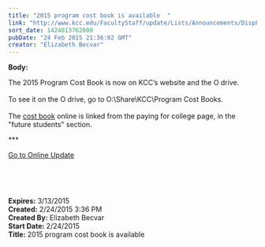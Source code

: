```yaml
---
title: "2015 program cost book is available  "
link: "http://www.kcc.edu/FacultyStaff/update/Lists/Announcements/DispForm.aspx?ID=1838"
sort_date: 1424813762000
pubDate: "24 Feb 2015 21:36:02 GMT"
creator: "Elizabeth Becvar"
---
```


<div><b>Body:</b> <div class="ExternalClass315F428266BE42608FA0BE27EF85FB73"><p>​The 2015 Program Cost Book is now on KCC’s website and the O drive. <br /> <br />To see it on the O drive, go to O:\Share\KCC\Program Cost Books. <br /> <br />The <a href="/future/paying/cost/Documents/2015ProgramCostBook03-01-15.pdf">cost book</a> online is linked from the paying for college page, in the &quot;future students&quot; section.</p>
<p>***</p>
<p><a href="/FacultyStaff/update/Pages/dailyupdate.aspx">Go to Online Update</a></p>
<p> </p>
<p> </p></div></div>
<div><b>Expires:</b> 3/13/2015</div>
<div><b>Created:</b> 2/24/2015 3:36 PM</div>
<div><b>Created By:</b> Elizabeth Becvar</div>
<div><b>Start Date:</b> 2/24/2015</div>
<div><b>Title:</b> 2015 program cost book is available  </div>

